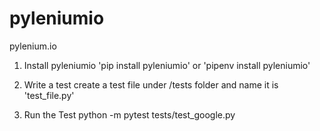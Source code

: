 # pyleniumio
pylenium.io 

1. Install pyleniumio
'pip install pyleniumio'
or
'pipenv install pyleniumio'


2. Write a test
create a test file under /tests folder and name it is 'test_file.py'


3. Run the Test
python -m pytest tests/test_google.py
